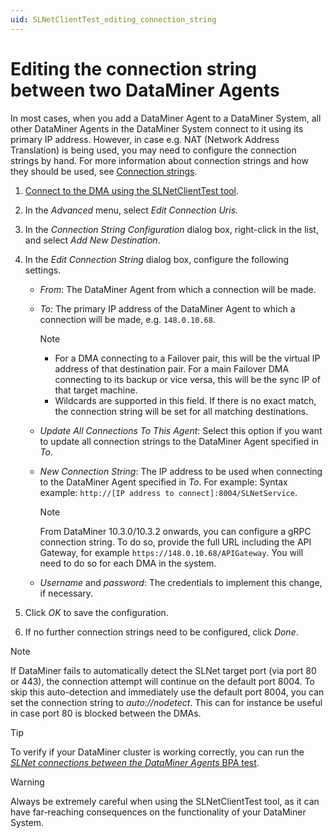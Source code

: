 ```yaml
---
uid: SLNetClientTest_editing_connection_string
---
```


# Editing the connection string between two DataMiner Agents

In most cases, when you add a DataMiner Agent to a DataMiner System, all other DataMiner Agents in the DataMiner System connect to it using its primary IP address. However, in case e.g. NAT (Network Address Translation) is being used, you may need to configure the connection strings by hand. For more information about connection strings and how they should be used, see [Connection strings](xref:Connection_strings).

1. [Connect to the DMA using the SLNetClientTest tool](xref:Connecting_to_a_DMA_with_the_SLNetClientTest_tool).

1. In the *Advanced* menu, select *Edit Connection Uris.*

1. In the *Connection String Configuration* dialog box, right-click in the list, and select *Add New Destination*.

1. In the *Edit Connection String* dialog box, configure the following settings.

   - *From*: The DataMiner Agent from which a connection will be made.

   - *To*: The primary IP address of the DataMiner Agent to which a connection will be made, e.g. `148.0.10.68`.

     > [!NOTE]
     >
     > - For a DMA connecting to a Failover pair, this will be the virtual IP address of that destination pair. For a main Failover DMA connecting to its backup or vice versa, this will be the sync IP of that target machine.
     > - Wildcards are supported in this field. If there is no exact match, the connection string will be set for all matching destinations.

   - *Update All Connections To This Agent*: Select this option if you want to update all connection strings to the DataMiner Agent specified in *To*.

   - *New Connection String*: The IP address to be used when connecting to the DataMiner Agent specified in *To*. For example: Syntax example: `http://[IP address to connect]:8004/SLNetService`.

     > [!NOTE]
     > From DataMiner 10.3.0/10.3.2 onwards, you can configure a gRPC connection string. To do so, provide the full URL including the API Gateway, for example `https://148.0.10.68/APIGateway`. You will need to do so for each DMA in the system.<!-- RN 34983 -->

   - *Username* and *password*: The credentials to implement this change, if necessary.

1. Click *OK* to save the configuration.

1. If no further connection strings need to be configured, click *Done*.

> [!NOTE]
> If DataMiner fails to automatically detect the SLNet target port (via port 80 or 443), the connection attempt will continue on the default port 8004. To skip this auto-detection and immediately use the default port 8004, you can set the connection string to *auto://nodetect*. This can for instance be useful in case port 80 is blocked between the DMAs.

> [!TIP]
> To verify if your DataMiner cluster is working correctly, you can run the [*SLNet connections between the DataMiner Agents* BPA test](xref:BPA_Check_Cluster_SLNet_Connections).

> [!WARNING]
> Always be extremely careful when using the SLNetClientTest tool, as it can have far-reaching consequences on the functionality of your DataMiner System.
